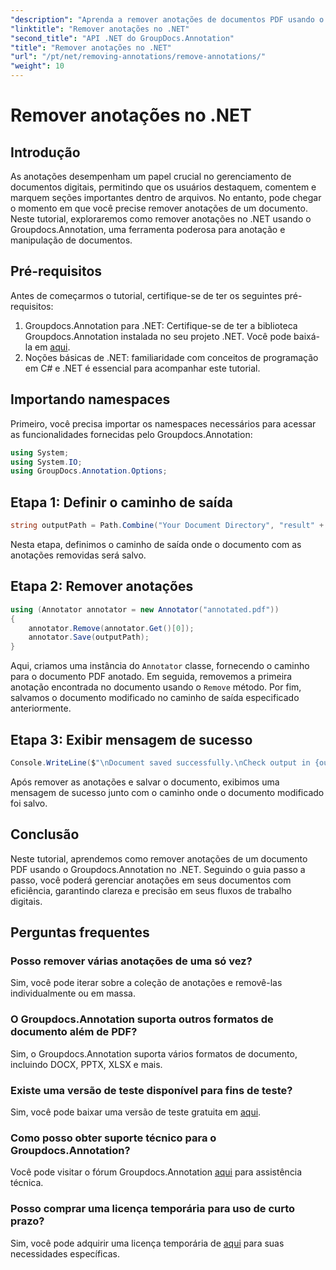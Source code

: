 ```yaml
---
"description": "Aprenda a remover anotações de documentos PDF usando o Groupdocs.Annotation em .NET. Simplifique seu processo de gerenciamento de documentos digitais."
"linktitle": "Remover anotações no .NET"
"second_title": "API .NET do GroupDocs.Annotation"
"title": "Remover anotações no .NET"
"url": "/pt/net/removing-annotations/remove-annotations/"
"weight": 10
---
```


# Remover anotações no .NET

## Introdução
As anotações desempenham um papel crucial no gerenciamento de documentos digitais, permitindo que os usuários destaquem, comentem e marquem seções importantes dentro de arquivos. No entanto, pode chegar o momento em que você precise remover anotações de um documento. Neste tutorial, exploraremos como remover anotações no .NET usando o Groupdocs.Annotation, uma ferramenta poderosa para anotação e manipulação de documentos.
## Pré-requisitos
Antes de começarmos o tutorial, certifique-se de ter os seguintes pré-requisitos:
1. Groupdocs.Annotation para .NET: Certifique-se de ter a biblioteca Groupdocs.Annotation instalada no seu projeto .NET. Você pode baixá-la em [aqui](https://releases.groupdocs.com/annotation/net/).
2. Noções básicas de .NET: familiaridade com conceitos de programação em C# e .NET é essencial para acompanhar este tutorial.

## Importando namespaces
Primeiro, você precisa importar os namespaces necessários para acessar as funcionalidades fornecidas pelo Groupdocs.Annotation:
```csharp
using System;
using System.IO;
using GroupDocs.Annotation.Options;
```
## Etapa 1: Definir o caminho de saída
```csharp
string outputPath = Path.Combine("Your Document Directory", "result" + Path.GetExtension("input.pdf"));
```
Nesta etapa, definimos o caminho de saída onde o documento com as anotações removidas será salvo.
## Etapa 2: Remover anotações
```csharp
using (Annotator annotator = new Annotator("annotated.pdf"))
{
    annotator.Remove(annotator.Get()[0]);
    annotator.Save(outputPath);
}
```
Aqui, criamos uma instância do `Annotator` classe, fornecendo o caminho para o documento PDF anotado. Em seguida, removemos a primeira anotação encontrada no documento usando o `Remove` método. Por fim, salvamos o documento modificado no caminho de saída especificado anteriormente.
## Etapa 3: Exibir mensagem de sucesso
```csharp
Console.WriteLine($"\nDocument saved successfully.\nCheck output in {outputPath}.");
```
Após remover as anotações e salvar o documento, exibimos uma mensagem de sucesso junto com o caminho onde o documento modificado foi salvo.

## Conclusão
Neste tutorial, aprendemos como remover anotações de um documento PDF usando o Groupdocs.Annotation no .NET. Seguindo o guia passo a passo, você poderá gerenciar anotações em seus documentos com eficiência, garantindo clareza e precisão em seus fluxos de trabalho digitais.
## Perguntas frequentes
### Posso remover várias anotações de uma só vez?
Sim, você pode iterar sobre a coleção de anotações e removê-las individualmente ou em massa.
### O Groupdocs.Annotation suporta outros formatos de documento além de PDF?
Sim, o Groupdocs.Annotation suporta vários formatos de documento, incluindo DOCX, PPTX, XLSX e mais.
### Existe uma versão de teste disponível para fins de teste?
Sim, você pode baixar uma versão de teste gratuita em [aqui](https://releases.groupdocs.com/).
### Como posso obter suporte técnico para o Groupdocs.Annotation?
Você pode visitar o fórum Groupdocs.Annotation [aqui](https://forum.groupdocs.com/c/annotation/10) para assistência técnica.
### Posso comprar uma licença temporária para uso de curto prazo?
Sim, você pode adquirir uma licença temporária de [aqui](https://purchase.groupdocs.com/temporary-license/) para suas necessidades específicas.
